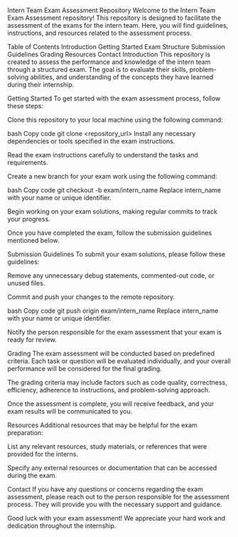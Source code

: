 
Intern Team Exam Assessment Repository
Welcome to the Intern Team Exam Assessment repository! This repository is designed to facilitate the assessment of the exams for the intern team. Here, you will find guidelines, instructions, and resources related to the assessment process.

Table of Contents
Introduction
Getting Started
Exam Structure
Submission Guidelines
Grading
Resources
Contact
Introduction
This repository is created to assess the performance and knowledge of the intern team through a structured exam. The goal is to evaluate their skills, problem-solving abilities, and understanding of the concepts they have learned during their internship.

Getting Started
To get started with the exam assessment process, follow these steps:

Clone this repository to your local machine using the following command:

bash
Copy code
git clone <repository_url>
Install any necessary dependencies or tools specified in the exam instructions.

Read the exam instructions carefully to understand the tasks and requirements.

Create a new branch for your exam work using the following command:

bash
Copy code
git checkout -b exam/intern_name
Replace intern_name with your name or unique identifier.

Begin working on your exam solutions, making regular commits to track your progress.

Once you have completed the exam, follow the submission guidelines mentioned below.


Submission Guidelines
To submit your exam solutions, please follow these guidelines:

Remove any unnecessary debug statements, commented-out code, or unused files.

Commit and push your changes to the remote repository.

bash
Copy code
git push origin exam/intern_name
Replace intern_name with your name or unique identifier.

Notify the person responsible for the exam assessment that your exam is ready for review.

Grading
The exam assessment will be conducted based on predefined criteria. Each task or question will be evaluated individually, and your overall performance will be considered for the final grading.

The grading criteria may include factors such as code quality, correctness, efficiency, adherence to instructions, and problem-solving approach.

Once the assessment is complete, you will receive feedback, and your exam results will be communicated to you.

Resources
Additional resources that may be helpful for the exam preparation:

List any relevant resources, study materials, or references that were provided for the interns.

Specify any external resources or documentation that can be accessed during the exam.

Contact
If you have any questions or concerns regarding the exam assessment, please reach out to the person responsible for the assessment process. They will provide you with the necessary support and guidance.

Good luck with your exam assessment! We appreciate your hard work and dedication throughout the internship.

